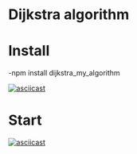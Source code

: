 # Dijkstra algorithm

# Install

-npm install dijkstra_my_algorithm

[![asciicast](https://asciinema.org/a/bwhDldBZsoaM7RpjbBohRGNoP.svg)](https://asciinema.org/a/bwhDldBZsoaM7RpjbBohRGNoP)

# Start

[![asciicast](https://asciinema.org/a/syJwA74He4KX5qsFoJ4ooKhjN.svg)](https://asciinema.org/a/syJwA74He4KX5qsFoJ4ooKhjN)
